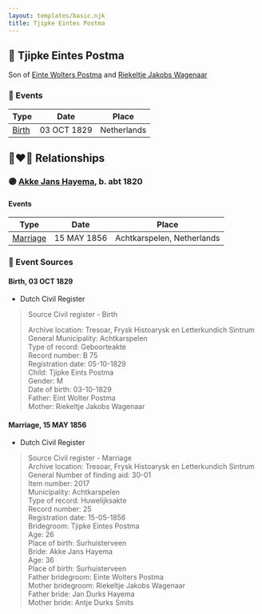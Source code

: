 ```yaml
---
layout: templates/basic.njk
title: Tjipke Eintes Postma
---
```

## 🔵 Tjipke Eintes Postma

Son of [Einte Wolters Postma](/people/1/18880768) and [Riekeltje Jakobs Wagenaar](/people/7/77820694)

### 📆 Events

Type | Date | Place
------ | ------ | ------
[Birth](#event-1d7cd76b-2a2d-4972-b3b1-6629de0232e8) | 03 OCT 1829 | Netherlands

## 👩‍❤️‍👨 Relationships

### 🟣 [Akke Jans Hayema](/people/8/83341373), b. abt 1820

#### Events

Type | Date | Place
------ | ------ | ------
[Marriage](#event-caaf8c4c-563d-4089-b8ec-fa2c812f85a9) | 15 MAY 1856 | Achtkarspelen, Netherlands
### 📰 Event Sources

#### <a id="event-1d7cd76b-2a2d-4972-b3b1-6629de0232e8"></a> Birth, 03 OCT 1829
* Dutch Civil Register
>   
  > Source Civil register - Birth  
  >   
  > Archive location: Tresoar, Frysk Histoarysk en Letterkundich Sintrum  
  > General Municipality: Achtkarspelen  
  > Type of record: Geboorteakte  
  > Record number: B 75  
  > Registration date: 05-10-1829  
  > Child: Tjipke Eints Postma  
  > Gender: M  
  > Date of birth: 03-10-1829  
  > Father: Eint Wolter Postma  
  > Mother: Riekeltje Jakobs Wagenaar
#### <a id="event-caaf8c4c-563d-4089-b8ec-fa2c812f85a9"></a> Marriage, 15 MAY 1856
* Dutch Civil Register
>   
  > Source Civil register - Marriage  
  > Archive location: Tresoar, Frysk Histoarysk en Letterkundich Sintrum  
  > General Number of finding aid: 30-01  
  > Item number: 2017  
  > Municipality: Achtkarspelen  
  > Type of record: Huwelijksakte  
  > Record number: 25  
  > Registration date: 15-05-1856  
  > Bridegroom: Tjipke Eintes Postma  
  > Age: 26  
  > Place of birth: Surhuisterveen  
  > Bride: Akke Jans Hayema  
  > Age: 36  
  > Place of birth: Surhuisterveen  
  > Father bridegroom: Einte Wolters Postma  
  > Mother bridegroom: Riekeltje Jakobs Wagenaar  
  > Father bride: Jan Durks Hayema  
  > Mother bride: Antje Durks Smits
